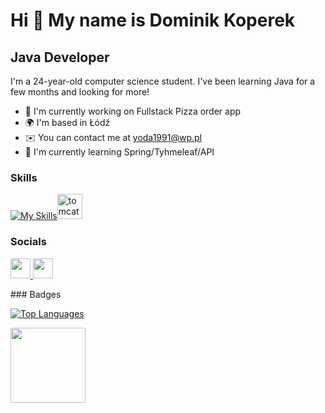 Hi 👋 My name is Dominik Koperek
================================

Java Developer
--------------

I'm a 24-year-old computer science student. I've been learning Java for a few months and looking for more!

* 👷  I'm currently working on Fullstack Pizza order app
* 🌍  I'm based in Łódź
* ✉️  You can contact me at [yoda1991@wp.pl](mailto:yoda1991@wp.pl)
* 🧠  I'm currently learning Spring/Tyhmeleaf/API

### Skills

[![My Skills](https://skillicons.dev/icons?i=java,spring,idea,hibernate,mysql,postman,maven)](https://skillicons.dev)<img src="https://cdn.jsdelivr.net/gh/devicons/devicon/icons/tomcat/tomcat-original.svg" height="40" alt="tomcat logo"  />


### Socials

<p align="left"> <a href="https://www.github.com/dominikkoperek" target="_blank" rel="noreferrer"> <picture> <source media="(prefers-color-scheme: dark)" srcset="https://raw.githubusercontent.com/danielcranney/readme-generator/main/public/icons/socials/github-dark.svg" /> <source media="(prefers-color-scheme: light)" srcset="https://raw.githubusercontent.com/danielcranney/readme-generator/main/public/icons/socials/github.svg" /> <img src="https://raw.githubusercontent.com/danielcranney/readme-generator/main/public/icons/socials/github.svg" width="32" height="32" /> </picture> </a> <a href="https://www.linkedin.com/in/dominik-koperek/" target="_blank" rel="noreferrer"> <picture> <source media="(prefers-color-scheme: dark)" srcset="https://raw.githubusercontent.com/danielcranney/readme-generator/main/public/icons/socials/linkedin-dark.svg" /> <source media="(prefers-color-scheme: light)" srcset="https://raw.githubusercontent.com/danielcranney/readme-generator/main/public/icons/socials/linkedin.svg" /> <img src="https://raw.githubusercontent.com/danielcranney/readme-generator/main/public/icons/socials/linkedin.svg" width="32" height="32" /> </picture> </a></p>
### Badges

<a href="https://github.com/dominikkoperek" align="left"><img src="https://github-readme-stats.vercel.app/api/top-langs/?username=dominikkoperek&langs_count=10&title_color=0891b2&text_color=ffffff&icon_color=0891b2&bg_color=1c1917&hide_border=true&locale=en&custom_title=Top%20%Languages" alt="Top Languages" /></a>





<div align="left">
  <img height="120" src="https://media.tenor.com/qA9u4ETE66MAAAAC/hello-there-kenobi.gif"  />
</div>

###

